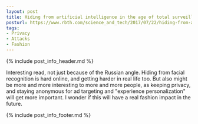 ```yaml
---
layout: post
title: Hiding from artificial intelligence in the age of total surveillance
posturl: https://www.rbth.com/science_and_tech/2017/07/22/hiding-from-artificial-intelligence-in-the-age-of-total-surveillance_808692
tags:
- Privacy
- Attacks
- Fashion
---
```


{% include post_info_header.md %}

Interesting read, not just because of the Russian angle. Hiding from facial recognition is hard online, and getting harder in real life too. But also might be more and more interesting to more and more people, as keeping privacy, and staying anonymous for ad targeting and "experience personalization" will get more important. I wonder if this will have a real fashion impact in the future.

{% include post_info_footer.md %}
